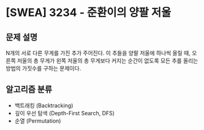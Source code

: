 # [SWEA] 3234 - 준환이의 양팔 저울

## 문제 설명

N개의 서로 다른 무게를 가진 추가 주어진다. 이 추들을 양팔 저울에 하나씩 올릴 때, 오른쪽 저울의 총 무게가 왼쪽 저울의 총 무게보다 커지는 순간이 없도록 모든 추를 올리는 방법의 가짓수를 구하는 문제이다.

## 알고리즘 분류

- 백트래킹 (Backtracking)
- 깊이 우선 탐색 (Depth-First Search, DFS)
- 순열 (Permutation)
